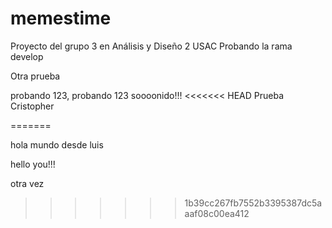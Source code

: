 # memestime
Proyecto del grupo 3 en Análisis y Diseño 2 USAC
Probando la rama develop

Otra prueba

probando 123, probando 123 soooonido!!!
<<<<<<< HEAD
Prueba Cristopher

=======

hola mundo desde luis

hello you!!!

otra vez
>>>>>>> 1b39cc267fb7552b3395387dc5aaaf08c00ea412
